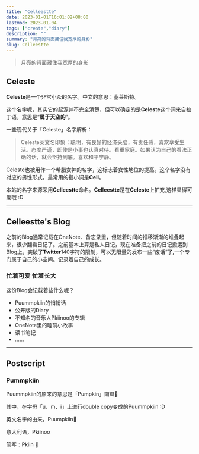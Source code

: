 ```yaml
---
title: "Celleestte"
date: 2023-01-01T16:01:02+08:00
lastmod: 2023-01-04
tags: ["create","diary"]
description: ""
summary: "月亮的背面藏住我宽厚的身影"
slug: Celleestte
---
```


> 月亮的背面藏住我宽厚的身影

## Celeste
**Celeste**是一个非常小众的名字。中文的意思：塞莱斯特。

这个名字呢，其实它的起源并不完全清楚，但可以确定的是**Celeste**这个词来自拉丁语，意思是“**属于天空的**”。

 一些现代关于「Celeste」名字解析：
> Celeste英文名印象：聪明，有良好的经济头脑，有责任感，喜欢享受生活。态度严谨，即使是小事也认真对待。看重家庭。如果认为自己的看法正确的话，就会坚持到底。喜欢和平宁静。

Celeste也被用作一个希腊女神的名字，这标志着女性地位的提高。这个名字没有对应的男性形式，最常用的指小词是**Celi**。

本站的名字来源采用**Celleestte**命名。**Celleestte**是在**Celeste**上扩充,这样显得可爱哦 :D

---

## Celleestte's Blog

之前的Blog通常记载在OneNote、备忘录里，但随着时间的推移渐渐的堆叠起来，很少翻看日记了。之前基本上算是私人日记，现在准备把之前的日记搬运到Blog上，突破了**Twitter**140字符的限制，可以无限量的发布一些“废话”了,一个专门属于自己的小空间。记录着自己的成长。

### 忙着可爱 忙着长大
这份Blog会记载着些什么呢？
- Puummpkiin的悄悄话
- 公开版的Diary
- 不知名的音乐人Pkiinoo的专辑
- OneNote里的睡前小故事
- 读书笔记
- ......

---

## Postscript
### Pummpkiin

Puummpkiin的原来的意思是「Pumpkin」南瓜🎃

其中，在字母「u、m、i」上进行double copy变成的Puummpkiin :D

英文名字的由来，Puumpkiin🥕

意大利语，Pkiinoo

简写：Pkiin 🤍